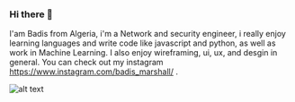 ### Hi there 👋

I'am Badis from Algeria, i'm a Network and security engineer, i really enjoy learning languages and write code like javascript and python, as well as work in Machine Learning. I also enjoy wireframing, ui, ux, and desgin in general. You can check out my instagram https://www.instagram.com/badis_marshall/ .

![alt text](https://images.pexels.com/photos/6963944/pexels-photo-6963944.jpeg?auto=compress&cs=tinysrgb&dpr=2&h=650&w=940)
